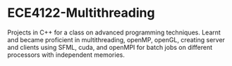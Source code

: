 # ECE4122-Multithreading
Projects in C++ for a class on advanced programming techniques. Learnt and became proficient in multithreading, openMP, openGL, creating server and clients using SFML, cuda, and openMPI for batch jobs on different processors with independent memories.
